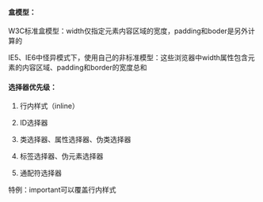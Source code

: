 #### 盒模型：

W3C标准盒模型：width仅指定元素内容区域的宽度，padding和boder是另外计算的

IE5、IE6中怪异模式下，使用自己的非标准模型：这些浏览器中width属性包含元素的内容区域、padding和border的宽度总和

#### 选择器优先级：

1.  行内样式（inline）

2. ID选择器
3. 类选择器、属性选择器、伪类选择器
4. 标签选择器、伪元素选择器
5. 通配符选择器

特例：important可以覆盖行内样式